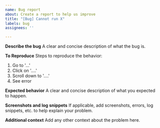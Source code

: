 ```yaml
---
name: Bug report
about: Create a report to help us improve
title: "[Bug] Cannot run X"
labels: bug
assignees: ''

---
```


**Describe the bug**
A clear and concise description of what the bug is.

**To Reproduce**
Steps to reproduce the behavior:
1. Go to '...'
2. Click on '....'
3. Scroll down to '....'
4. See error

**Expected behavior**
A clear and concise description of what you expected to happen.

**Screenshots and log snippets**
If applicable, add screenshots, errors, log snippets, etc. to help explain your problem.

**Additional context**
Add any other context about the problem here.
